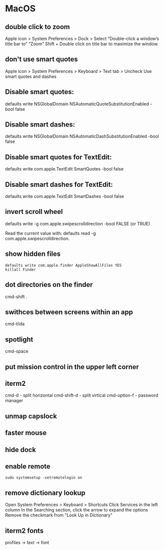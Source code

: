 # MacOS

## double click to zoom
Apple icon > System Preferences > Dock > Select “Double-click a window’s title bar to” “Zoom” Shift + Double click on title bar to maximize the window.

## don't use smart quotes
Apple icon > System Preferences > Keyboard > Text tab >  Uncheck Use smart quotes and dashes



## Disable smart quotes:
defaults write NSGlobalDomain NSAutomaticQuoteSubstitutionEnabled -bool false

## Disable smart dashes:
defaults write NSGlobalDomain NSAutomaticDashSubstitutionEnabled -bool false

## Disable smart quotes for TextEdit:
defaults write com.apple.TextEdit SmartQuotes -bool false

## Disable smart dashes for TextEdit:
defaults write com.apple.TextEdit SmartDashes -bool false

## invert scroll wheel

defaults write -g com.apple.swipescrolldirection -bool FALSE (or TRUE)

Read the current value with: defaults read -g com.apple.swipescrolldirection.

## show hidden files
```
defaults write com.apple.finder AppleShowAllFiles YES
killall Finder
```

## dot directories on the finder
cmd-shift .

## swithces between screens within an app
cmd-tilda

## spotlight
cmd-space 

## put mission control in the upper left corner

## iterm2
cmd-d - split horizontal
cmd-shift-d - split virtical
cmd-option-f - password manager

## unmap capslock

## faster mouse
## hide dock

## enable remote
```
sudo systemsetup -setremotelogin on
```

## remove dictionary lookup
Open System Preferences > Keyboard > Shortcuts
Click Services in the left column 
In the Searching section, click the arrow to expand the options
Remove the checkmark from "Look Up in Dictionary"


## iterm2 fonts
profiles -> text -> font
